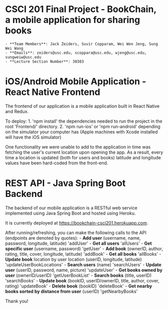 # CSCI 201 Final Project - BookChain, a mobile application for sharing books

	- **Team Members**: Jack Zeiders, Suvir Copparam, Wei Wen Jeng, Sung Wei Wang
	- **Emails**: zeiders@usc.edu, scoppara@usc.edu, wjeng@usc.edu, sungweiw@usc.edu 
	- **Lecture Section Number**: 30303

# iOS/Android Mobile Application - React Native Frontend

The frontend of our application is a mobile application built in React Native and Redux.

To deploy:
	1. 'npm install' the dependencies needed to run the project in the root 'Frontend/' directory.
	2. 'npm run-ios' or 'npm run-android' depending on the simulator your computer has (Apple machines with Xcode installed will have the iOS simulator)

One functionality we were unable to add to the application in time was fetching the user's current location upon opening the app.
As a result, every time a location is updated (both for users and books) latitude and longitude values have been hard-coded from the front-end.

# REST API - Java Spring Boot Backend 

The backend of our mobile application is a RESTful web service implemented using Java Spring Boot and hosted using Heroku.

It is currently deployed at https://bookchain-csci201.herokuapp.com.
 
After running/refreshing, you can make the following calls to the API (endpoints are denoted by quotes):
	- **Add user** (username, name, password, longitude, latitude) 'addUser'
	- **Get all users** 'allUsers'
	- **Get specific user** (username, password) 'getUser'
	- **Add book** (ownerID, author, rating, title, cover, longitude, latitude) 'addBook'
	- **Get all books** 'allBooks'
	- **Update book** location by user location (userID, longitude, latitude) 'updateUserBookLocations'
	- **Search users** (name) 'searchUsers'
	- **Update user** (userID, password, name, picture) 'updateUser'
	- **Get books owned by user** (ownerID/userID) 'getUserBookList'
	- **Search books** (title, userID) 'searchBooks'
	- **Update book** (bookID, userID/ownerID, title, author, cover, rating) 'updateBook'
	- **Delete book** (bookID) 'deleteBook'
	- **Get nearby books sorted by distance from user** (userID) 'getNearbyBooks'
	
Thank you!